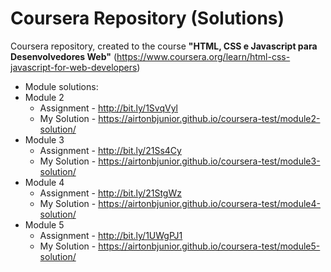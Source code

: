 # Coursera Repository (Solutions)

Coursera repository, created to the course **"HTML, CSS e Javascript para Desenvolvedores Web"** (https://www.coursera.org/learn/html-css-javascript-for-web-developers)

* Module solutions:
 * Module 2
   * Assignment - http://bit.ly/1SvqVyl
    * My Solution - https://airtonbjunior.github.io/coursera-test/module2-solution/
 * Module 3
   * Assignment - http://bit.ly/21Ss4Cy
    * My Solution - https://airtonbjunior.github.io/coursera-test/module3-solution/
 * Module 4
   * Assignment - http://bit.ly/21StgWz
    * My Solution - https://airtonbjunior.github.io/coursera-test/module4-solution/
 * Module 5
   * Assignment - http://bit.ly/1UWgPJ1
    * My Solution - https://airtonbjunior.github.io/coursera-test/module5-solution/

